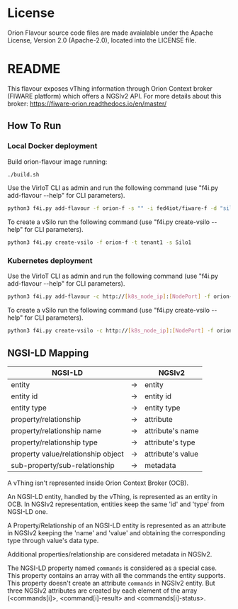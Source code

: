 # License

Orion Flavour source code files are made avaialable under the Apache License, Version 2.0 (Apache-2.0), located into the LICENSE file.

# README

This flavour exposes vThing information through Orion Context broker (FIWARE platform) which offers a NGSIv2 API. For more details about this broker: https://fiware-orion.readthedocs.io/en/master/


## How To Run

### Local Docker deployment

Build orion-flavour image running:
```bash  
./build.sh
```

Use the VirIoT CLI as admin and run the following command  (use "f4i.py add-flavour --help" for CLI parameters).

```bash  
python3 f4i.py add-flavour -f orion-f -s "" -i fed4iot/fiware-f -d "silo with a FIWARE Orion Context Broker"
```

To create a vSilo run the following command (use "f4i.py create-vsilo --help" for CLI parameters).

```bash  
python3 f4i.py create-vsilo -f orion-f -t tenant1 -s Silo1
```

### Kubernetes deployment

Use the VirIoT CLI as admin and run the following command  (use "f4i.py add-flavour --help" for CLI parameters).

```bash  
python3 f4i.py add-flavour -c http://[k8s_node_ip]:[NodePort] -f orion-f -s "" -d "silo with a FIWARE Orion Context Broker" -y "yaml/flavours-orion.yaml"
```

To create a vSilo run the following command (use "f4i.py create-vsilo --help" for CLI parameters).

```bash
python3 f4i.py create-vsilo -c http://[k8s_node_ip]:[NodePort] -f orion-f -t tenant1 -s Silo1  
```


## NGSI-LD Mapping

| NGSI-LD                            |    | NGSIv2                                                  |
|------------------------------------|----|---------------------------------------------------------|
| entity                             | -> | entity                                                  |
| entity id                          | -> | entity id                                               |
| entity type                        | -> | entity type                                             |
| property/relationship              | -> | attribute                                               |
| property/relationship name         | -> | attribute's name                                        |
| property/relationship type         | -> | attribute's type                                        |
| property value/relationship object | -> | attribute's value                                       |
| sub-property/sub-relationship      | -> | metadata                                                |

A vThing isn't represented inside Orion Context Broker (OCB).

An NGSI-LD entity, handled by the vThing, is represented as an entity in OCB. In NGSIv2 representation, entities keep the same 'id' and 'type' from NGSI-LD one.

A Property/Relationship of an NGSI-LD entity is represented as an attribute in NGSIv2 keeping the 'name' and 'value' and obtaining the corresponding type through value's data type.

Additional properties/relationship are considered metadata in NGSIv2.

The NGSI-LD property named `commands` is considered as a special case. This property contains an array with all the commands the entity supports. This property doesn't create an attribute `commands` in NGSIv2 entity. But three NGSIv2 attributes are created by each element of the array (<commands[i]>, <command[i]-result> and <commands[i]-status>.